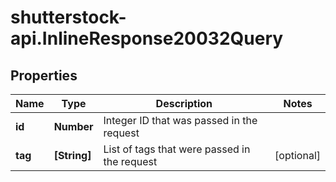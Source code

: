 # shutterstock-api.InlineResponse20032Query

## Properties
Name | Type | Description | Notes
------------ | ------------- | ------------- | -------------
**id** | **Number** | Integer ID that was passed in the request | 
**tag** | **[String]** | List of tags that were passed in the request | [optional] 


